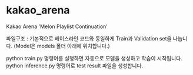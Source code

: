 # kakao_arena
Kakao Arena 'Melon Playlist Continuation'

파일구조 : 기본적으로 베이스라인 코드와 동일하게 Train과 Validation set을 나눕니다. (Model은 models 폴더 아래에 위치합니다.)

python train.py 명령어를 실행하면 자동으로 모델을 생성하고 학습이 시작됩니다.
python inference.py 명령어로 test result 파일을 생성합니다.
